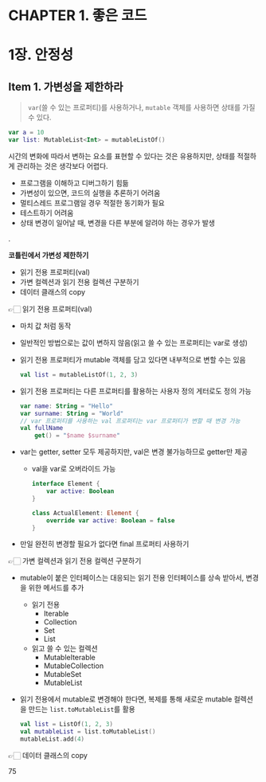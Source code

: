 # CHAPTER 1. 좋은 코드

# 1장. 안정성

## Item 1. 가변성을 제한하라

> `var`(쓸 수 있는 프로퍼티)를 사용하거나, `mutable` 객체를 사용하면 상태를 가질 수 있다.

```kotlin
var a = 10
var list: MutableList<Int> = mutableListOf()
```

시간의 변화에 따라서 변하는 요소를 표현할 수 있다는 것은 유용하지만, 상태를 적절하게 관리하는 것은 생각보다 어렵다.
- 프로그램을 이해하고 디버그하기 힘듦
- 가변성이 있으면, 코드의 실행을 추론하기 어려움
- 멀티스레드 프로그램일 경우 적절한 동기화가 필요
- 테스트하기 어려움
- 상태 변경이 일어날 때, 변경을 다른 부분에 알려야 하는 경우가 발생

.

**코틀린에서 가변성 제한하기**

- 읽기 전용 프로퍼티(val)
- 가변 컬렉션과 읽기 전용 컬렉션 구분하기
- 데이터 클래스의 copy

👉🏻 읽기 전용 프로퍼티(val)

- 마치 값 처럼 동작
- 일반적인 방법으로는 값이 변하지 않음(읽고 쓸 수 있는 프로퍼티는 var로 생성)
- 읽기 전용 프로퍼티가 mutable 객체를 담고 있다면 내부적으로 변할 수는 있음

    ```kotlin
    val list = mutableListOf(1, 2, 3)
    ```

- 읽기 전용 프로퍼티는 다른 프로퍼티를 활용하는 사용자 정의 게터로도 정의 가능

    ```kotlin
    var name: String = "Hello"
    var surname: String = "World"
    // var 프로퍼티를 사용하는 val 프로퍼티는 var 프로퍼티가 변할 때 변경 가능
    val fullName
        get() = "$name $surname"
    ```

- var는 getter, setter 모두 제공하지만, val은 변경 불가능하므로 getter만 제공
  - val을 var로 오버라이드 가능

    ```kotlin
    interface Element {
        var active: Boolean
    }

    class ActualElement: Element {
        override var active: Boolean = false
    }
    ```

- 만일 완전히 변경할 필요가 없다면 final 프로퍼티 사용하기

👉🏻 가변 컬렉션과 읽기 전용 컬렉션 구분하기

- mutable이 붙은 인터페이스는 대응되는 읽기 전용 인터페이스를 상속 받아서, 변경을 위한 메서드를 추가
  - 읽기 전용
    - Iterable
    - Collection
    - Set
    - List
  - 읽고 쓸 수 있는 컬렉션
    - MutableIterable
    - MutableCollection
    - MutableSet
    - MutableList
- 읽기 전용에서 mutable로 변경해야 한다면, 복제를 통해 새로운 mutable 컬렉션을 만드는 `list.toMutableList`를 활용
    
    ```kotlin
    val list = ListOf(1, 2, 3)
    val mutableList = list.toMutableList()
    mutableList.add(4)
    ```

👉🏻 데이터 클래스의 copy








75